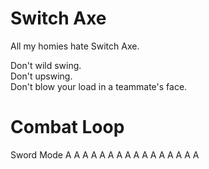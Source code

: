 # Switch Axe

All my homies hate Switch Axe.

Don't wild swing.  
Don't upswing.  
Don't blow your load in a teammate's face.  

# Combat Loop
Sword Mode A A A A A A A A A A A A A A A A
